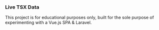 ### Live TSX Data

This project is for educational purposes only, built for the sole purpose of experimenting with a Vue.js SPA & Laravel.
